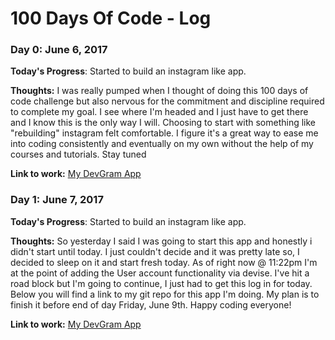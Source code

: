 # 100 Days Of Code - Log

### Day 0: June 6, 2017
<!-- ##### (delete me or comment me out) -->

**Today's Progress**: Started to build an instagram like app.

**Thoughts:** I was really pumped when I thought of doing this 100 days of code challenge but also nervous for the commitment and discipline required to complete my goal. I see where I'm headed and I just have to get there and I know this is the only way I will. Choosing to start with something like "rebuilding" instagram felt comfortable. I figure it's a great way to ease me into coding consistently and eventually on my own without the help of my courses and tutorials. Stay tuned

**Link to work:** [My DevGram App](https://github.com/caydn/devgram)

### Day 1: June 7, 2017
<!-- ##### (delete me or comment me out) -->

**Today's Progress**: Started to build an instagram like app.

**Thoughts:** So yesterday I said I was going to start this app and honestly i didn't start until today. I just couldn't decide and it was pretty late so, I decided to sleep on it and start fresh today. As of right now @ 11:22pm I'm at the point of adding the User account functionality via devise. I've hit a road block but I'm going to continue, I just had to get this log in for today. Below you will find a link to my git repo for this app I'm doing. My plan is to finish it before end of day Friday, June 9th. Happy coding everyone!

**Link to work:** [My DevGram App](https://github.com/caydn/devgram)

<!-- ### Day 0: February 30, 2016 (Example 2)
##### (delete me or comment me out)

**Today's Progress**: Fixed CSS, worked on canvas functionality for the app.

**Thoughts**: I really struggled with CSS, but, overall, I feel like I am slowly getting better at it. Canvas is still new for me, but I managed to figure out some basic functionality.

**Link(s) to work**: [Calculator App](http://www.example.com) -->


<!-- ### Day 1: June 27, Monday

**Today's Progress**: I've gone through many exercises on FreeCodeCamp.

**Thoughts** I've recently started coding, and it's a great feeling when I finally solve an algorithm challenge after a lot of attempts and hours spent.

**Link(s) to work**
1. [Find the Longest Word in a String](https://www.freecodecamp.com/challenges/find-the-longest-word-in-a-string)
2. [Title Case a Sentence](https://www.freecodecamp.com/challenges/title-case-a-sentence) -->
